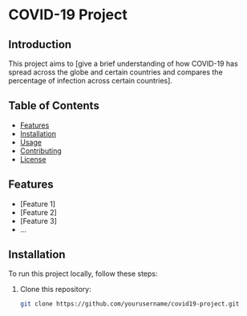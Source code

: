 # COVID-19 Project

## Introduction
This project aims to [give a brief understanding of how COVID-19 has spread across the globe and certain countries and compares the percentage of infection across certain countries].

## Table of Contents
- [Features](#features)
- [Installation](#installation)
- [Usage](#usage)
- [Contributing](#contributing)
- [License](#license)

## Features
- [Feature 1]
- [Feature 2]
- [Feature 3]
- ...

## Installation
To run this project locally, follow these steps:

1. Clone this repository:
   ```bash
   git clone https://github.com/yourusername/covid19-project.git
